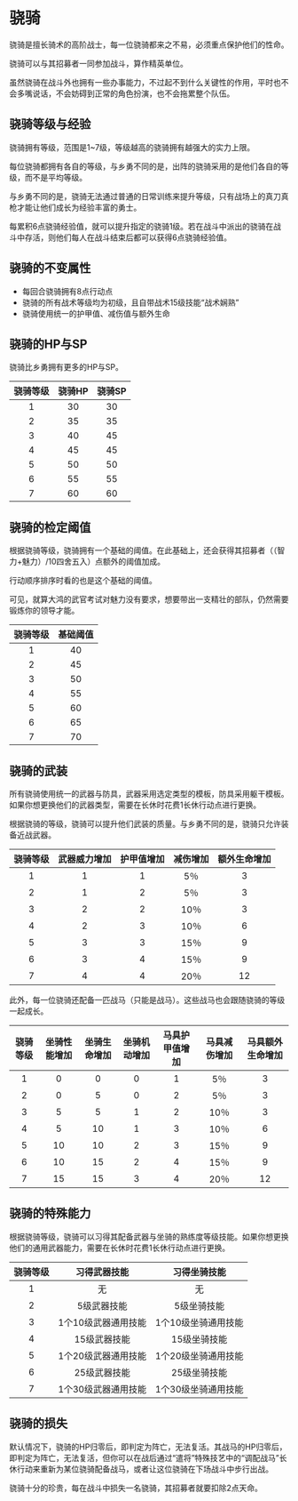 # 骁骑

骁骑是擅长骑术的高阶战士，每一位骁骑都来之不易，必须重点保护他们的性命。

骁骑可以与其招募者一同参加战斗，算作精英单位。

虽然骁骑在战斗外也拥有一些办事能力，不过起不到什么关键性的作用，平时也不会多嘴说话，不会妨碍到正常的角色扮演，也不会拖累整个队伍。

## 骁骑等级与经验

骁骑拥有等级，范围是1~7级，等级越高的骁骑拥有越强大的实力上限。

每位骁骑都拥有各自的等级，与乡勇不同的是，出阵的骁骑采用的是他们各自的等级，而不是平均等级。

与乡勇不同的是，骁骑无法通过普通的日常训练来提升等级，只有战场上的真刀真枪才能让他们成长为经验丰富的勇士。

每累积6点骁骑经验值，就可以提升指定的骁骑1级。若在战斗中派出的骁骑在战斗中存活，则他们每人在战斗结束后都可以获得6点骁骑经验值。

## 骁骑的不变属性

* 每回合骁骑拥有8点行动点
* 骁骑的所有战术等级均为初级，且自带战术15级技能“战术娴熟”
* 骁骑使用统一的护甲值、减伤值与额外生命

## 骁骑的HP与SP

骁骑比乡勇拥有更多的HP与SP。

骁骑等级|骁骑HP|骁骑SP
:--:|:--:|:--:
1|30|30
2|35|35
3|40|45
4|45|45
5|50|50
6|55|55
7|60|60

## 骁骑的检定阈值

根据骁骑等级，骁骑拥有一个基础的阈值。在此基础上，还会获得其招募者（（智力+魅力）/10四舍五入）点额外的阈值加成。

行动顺序排序时看的也是这个基础的阈值。

可见，就算大鸿的武官考试对魅力没有要求，想要带出一支精壮的部队，仍然需要锻炼你的领导才能。

骁骑等级|基础阈值
:--:|:--:
1|40
2|45
3|50
4|55
5|60
6|65
7|70

## 骁骑的武装

所有骁骑使用统一的武器与防具，武器采用选定类型的模板，防具采用躯干模板。如果你想更换他们的武器类型，需要在长休时花费1长休行动点进行更换。

根据骁骑的等级，骁骑可以提升他们武装的质量。与乡勇不同的是，骁骑只允许装备近战武器。

骁骑等级|武器威力增加|护甲值增加|减伤增加|额外生命增加
:--:|:--:|:--:|:--:|:--:
1|1|1|5％|3
2|1|2|5％|3
3|2|2|10％|3
4|2|3|10％|6
5|3|3|15％|9
6|3|4|15％|9
7|4|4|20％|12

此外，每一位骁骑还配备一匹战马（只能是战马）。这些战马也会跟随骁骑的等级一起成长。

骁骑等级|坐骑性能增加|坐骑生命增加|坐骑机动增加|马具护甲值增加|马具减伤增加|马具额外生命增加
:--:|:--:|:--:|:--:|:--:|:--:|:--:
1|0|0|0|1|5％|3
2|0|5|0|2|5％|3
3|5|5|1|2|10％|3
4|5|10|1|3|10％|6
5|10|10|2|3|15％|9
6|10|15|2|4|15％|9
7|15|15|3|4|20％|12

## 骁骑的特殊能力

根据骁骑等级，骁骑可以习得其配备武器与坐骑的熟练度等级技能。如果你想更换他们的通用武器能力，需要在长休时花费1长休行动点进行更换。

骁骑等级|习得武器技能|习得坐骑技能
:--:|:--:|:--:
1|无|无
2|5级武器技能|5级坐骑技能
3|1个10级武器通用技能|1个10级坐骑通用技能
4|15级武器技能|15级坐骑技能
5|1个20级武器通用技能|1个20级坐骑通用技能
6|25级武器技能|25级坐骑技能
7|1个30级武器通用技能|1个30级坐骑通用技能

## 骁骑的损失

默认情况下，骁骑的HP归零后，即判定为阵亡，无法复活。其战马的HP归零后，即判定为阵亡，无法复活，但你可以在战后通过“遣将”特殊技艺中的“调配战马”长休行动来重新为某位骁骑配备战马，或者让这位骁骑在下场战斗中步行出战。

骁骑十分的珍贵，每在战斗中损失一名骁骑，其招募者就要扣除2点天命。

